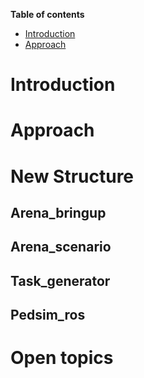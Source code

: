 **Table of contents**

- [Introduction](#Introduction)
- [Approach](#Approach)
# Introduction
# Approach
# New Structure
## Arena_bringup
## Arena_scenario
## Task_generator
## Pedsim_ros
# Open topics
